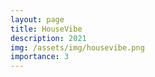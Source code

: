 ```yaml
---
layout: page
title: HouseVibe
description: 2021
img: /assets/img/housevibe.png
importance: 3
---
```

